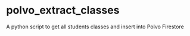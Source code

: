 # polvo_extract_classes
A python script to get all students classes and insert into Polvo Firestore
